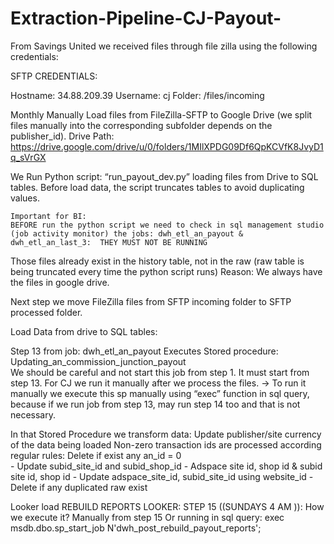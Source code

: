 # Extraction-Pipeline-CJ-Payout-

From Savings United we received files through file zilla using the following credentials: 

SFTP CREDENTIALS: 




  Hostname: 34.88.209.39
  Username: cj
  Folder: /files/incoming


Monthly Manually Load files from FileZilla-SFTP to Google Drive (we split files manually into the corresponding subfolder depends on the publisher_id). 
 Drive Path:   https://drive.google.com/drive/u/0/folders/1MIlXPDG09Df6QpKCVfK8JvyD1q_sVrGX

We Run Python script: “run_payout_dev.py” loading files from Drive to SQL tables. Before load data, the script truncates tables to avoid duplicating values.

	Important for BI: 
	BEFORE run the python script we need to check in sql management studio (job activity monitor) the jobs: dwh_etl_an_payout & dwh_etl_an_last_3:  THEY MUST NOT BE RUNNING 

Those files already exist in the history table, not in the raw (raw table is being truncated every time the python script runs) Reason: We always have the files in google drive.

Next step we move FileZilla files from SFTP incoming folder to SFTP processed folder.


Load Data from drive to SQL tables:  

Step 13 from job: dwh_etl_an_payout Executes Stored procedure: 
 Updating_an_commission_junction_payout  
We should be careful and not start this job from step 1. It must start from step 13. For CJ we run it manually after we process the files. → To run it manually we execute this sp manually using “exec” function in sql query, because if we run job from step 13, may run step 14 too and that is not necessary. 

In that Stored Procedure we transform data:
Update publisher/site currency of the data being loaded 
Non-zero transaction ids are processed according regular rules: Delete if exist any an_id = 0		 	
		      -	Update subid_site_id and subid_shop_id 
                             -     Adspace site id, shop id & subid site id, shop id
                             -     Update adspace_site_id, subid_site_id using website_id 
		     -     Delete if any duplicated raw exist


Looker load 
REBUILD REPORTS LOOKER: 
STEP 15 ((SUNDAYS 4 AM )):
How we execute it? 
Manually from step 15 
Or running in sql query: 
exec msdb.dbo.sp_start_job N'dwh_post_rebuild_payout_reports';
